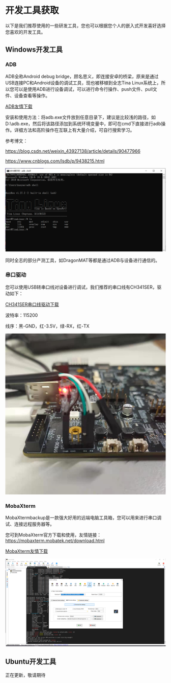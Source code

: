 # 开发工具获取



以下是我们推荐使用的一些研发工具，您也可以根据您个人的嵌入式开发喜好选择您喜欢的开发工具。



## Windows开发工具



### ADB

ADB全称Android debug bridge，顾名思义，即连接安卓的桥梁，原来是通过USB连接PC和Android设备的调试工具，现也被移植到全志Tina Linux系统上，所以您可以是使用ADB进行设备调试，可以进行命令行操作、push文件、pull文件、设备查看等操作。

[ADB友情下载](http://onlinedoc.allwinnertech.com/f/fc29696bec0b4099b92b/?dl=1)

安装和使用方法：将adb.exe文件放到任意目录下，建议是比较浅的路径，如D:\adb.exe，然后将该路径添加到系统环境变量中，即可在cmd下直接进行adb操作。详细方法和高阶操作在互联上有大量介绍，可自行搜索学习。

参考博文：

<https://blog.csdn.net/weixin_43927138/article/details/90477966>

<https://www.cnblogs.com/lsdb/p/9438215.html>

![ADB截图](../assets/img/ADB%E6%88%AA%E5%9B%BE.png)

同时全志的部分产测工具，如DragonMAT等都是通过ADB与设备进行通信的。



### 串口驱动

您可以使用USB转串口线对设备进行调试，我们推荐的串口线有CH341SER，驱动如下：

[CH341SER串口线驱动下载](http://onlinedoc.allwinnertech.com/f/7f4ddce050e246f8a4d5/?dl=1)

波特率：115200

线序：黑-GND，红-3.5V，绿-RX，红-TX

![串口线截图](../assets/img/%E4%B8%B2%E5%8F%A3%E7%BA%BF%E6%88%AA%E5%9B%BE.jpg)



### MobaXterm

MobaXtermbackup是一款强大好用的远端电脑工具箱，您可以用来进行串口调试、连接远程服务器等。

您可到MobaXterm官方下载和使用，友情链接：<https://mobaxterm.mobatek.net/download.html>

[MobaXterm友情下载](http://onlinedoc.allwinnertech.com/f/8b35678a4ffd4019ab8c/?dl=1)



![串口工具截图](../assets/img/%E4%B8%B2%E5%8F%A3%E5%B7%A5%E5%85%B7%E6%88%AA%E5%9B%BE.png)



## Ubuntu开发工具

正在更新，敬请期待
